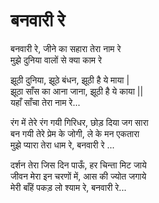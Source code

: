# बनवारी रे

बनवारी रे, जीने का सहारा तेरा नाम रे  
मुझे दुनिया वालों से क्या काम रे  

झूठी दुनिया, झूठे बंधन, झूठी है ये माया |  
झूठा साँस का आना जाना, झूठी है ये काया ||  
यहाँ साँचा तेरा नाम रे...  

रंग में तेरे रंग गयी गिरिधर, छोड़ दिया जग सारा  
बन गयी तेरे प्रेम के जोगी, ले के मन एकतारा  
मुझे प्यारा तेरा धाम रे, बनवारी रे ...  

दर्शन तेरा जिस दिन पाऊँ, हर चिन्ता मिट जाये  
जीवन मेरा इन चरणों में, आस की ज्योत जगाये  
मेरी बाँहें पकड़ लो श्याम रे, बनवारी रे...  
